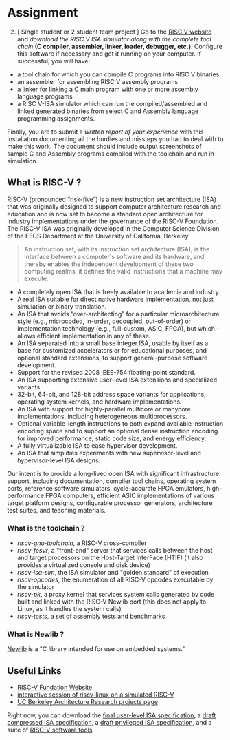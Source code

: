 # Assignment

2. [ Single student or 2 student team project ] Go to the [RISC V website](https://riscv.org/risc-v-foundation/) and *download the RISC V ISA simulator along with the complete tool chain* **(C
compiler, assembler, linker, loader, debugger, etc.)**. Configure this software if necessary
and get it running on your computer. If successful, you will have:

- a tool chain for which you can compile C programs into RISC V binaries
- an assembler for assembling RISC V assembly programs
- a linker for linking a C main program with one or more assembly language programs
- a RISC V-ISA simulator which can run the compiled/assembled and linked generated binaries from select C and Assembly language programming assignments.

Finally, you are to submit a *written report of your experience* with this installation documenting all the hurdles and missteps you had to deal with to make this work.
The document should include output screenshots of sample C and Assembly programs compiled with the toolchain and run in simulation.

## What is RISC-V ?
RISC-V (pronounced “risk-five”) is a new instruction set architecture (ISA) that was originally designed to support computer architecture research and education and is now set to become a standard open architecture for industry implementations under the governance of the RISC-V Foundation. The RISC-V ISA was originally developed in the Computer Science Division of the EECS Department at the University of California, Berkeley.

> An instruction set, with its instruction set architecture (ISA), is the interface between a computer's software and its hardware, and thereby enables the independent development of these two computing realms; it defines the valid instructions that a machine may execute.

- A completely open ISA that is freely available to academia and industry.
- A real ISA suitable for direct native hardware implementation, not just simulation or binary translation.
- An ISA that avoids “over-architecting” for a particular microarchitecture style (e.g., microcoded, in-order, decoupled, out-of-order) or implementation technology (e.g., full-custom, ASIC, FPGA), but which - allows efficient implementation in any of these.
- An ISA separated into a small base integer ISA, usable by itself as a base for customized accelerators or for educational purposes, and optional standard extensions, to support general-purpose software development.
- Support for the revised 2008 IEEE-754 floating-point standard.
- An ISA supporting extensive user-level ISA extensions and specialized variants.
- 32-bit, 64-bit, and 128-bit address space variants for applications, operating system kernels, and hardware implementations.
- An ISA with support for highly-parallel multicore or manycore implementations, including heterogeneous multiprocessors.
- Optional variable-length instructions to both expand available instruction encoding space and to support an optional dense instruction encoding for improved performance, static code size, and energy efficiency.
- A fully virtualizable ISA to ease hypervisor development.
- An ISA that simplifies experiments with new supervisor-level and hypervisor-level ISA designs.

Our intent is to provide a long-lived open ISA with significant infrastructure support, including documentation, compiler tool chains, operating system ports, reference software simulators, cycle-accurate FPGA emulators, high-performance FPGA computers, efficient ASIC implementations of various target platform designs, configurable processor generators, architecture test suites, and teaching materials.

### What is the toolchain ?

- *riscv-gnu-toolchain*, a RISC-V cross-compiler
- *riscv-fesvr*, a "front-end" server that services calls between the host and target processors on the Host-Target InterFace (HTIF) (it also provides a virtualized console and disk device)
- *riscv-isa-sim*, the ISA simulator and "golden standard" of execution
- *riscv-opcodes*, the enumeration of all RISC-V opcodes executable by the simulator
- *riscv-pk*, a proxy kernel that services system calls generated by code built and linked with the RISC-V Newlib port (this does not apply to Linux, as it handles the system calls)
- *riscv-tests*, a set of assembly tests and benchmarks

### What is Newlib ?

[Newlib](http://www.sourceware.org/newlib/) is a "C library intended for use on embedded systems."

## Useful Links
- [RISC-V Fundation Website](https://riscv.org/risc-v-foundation/)
- [interactive session of riscv-linux on a simulated RISC-V](https://riscv.org/software-tools/riscv-angel/)
- [UC Berkeley Architecture Research projects page](http://bar.eecs.berkeley.edu/projects.html)

Right now, you can download the [final user-level ISA specification](https://riscv.org/specifications/), a [draft compressed ISA specification](https://riscv.org/specifications/compressed-isa/), a [draft privileged ISA specification](https://riscv.org/specifications/privileged-isa/), and a suite of [RISC-V software tools](https://riscv.org/software-tools/)

